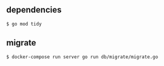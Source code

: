 ## dependencies
```bash
$ go mod tidy
```

## migrate
```bash
$ docker-compose run server go run db/migrate/migrate.go
```
